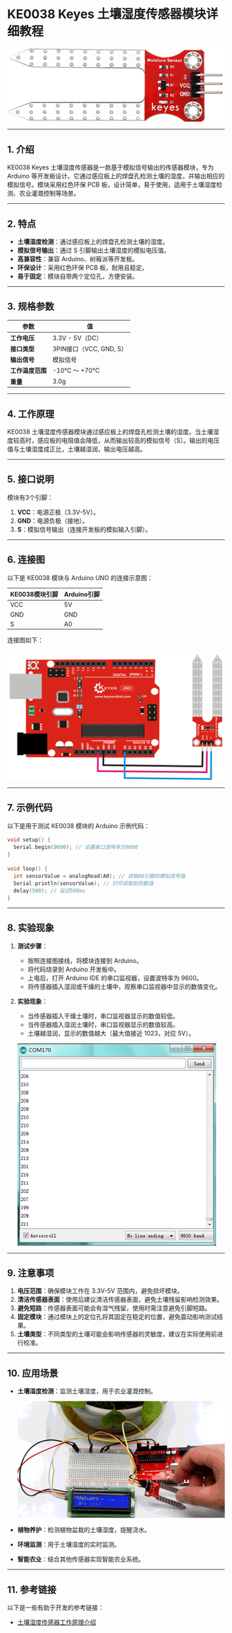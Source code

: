 # **KE0038 Keyes 土壤湿度传感器模块详细教程**

![image-20250312155708103](media/image-20250312155708103.png)

---

## **1. 介绍**

KE0038 Keyes 土壤湿度传感器是一款基于模拟信号输出的传感器模块，专为 Arduino 等开发板设计。它通过感应板上的焊盘孔检测土壤的湿度，并输出相应的模拟信号。模块采用红色环保 PCB 板，设计简单，易于使用，适用于土壤湿度检测、农业灌溉控制等场景。

---

## **2. 特点**

- **土壤湿度检测**：通过感应板上的焊盘孔检测土壤的湿度。
- **模拟信号输出**：通过 S 引脚输出土壤湿度的模拟电压值。
- **高兼容性**：兼容 Arduino、树莓派等开发板。
- **环保设计**：采用红色环保 PCB 板，耐用且稳定。
- **易于固定**：模块自带两个定位孔，方便安装。

---

## **3. 规格参数**

| 参数            | 值                     |
|-----------------|------------------------|
| **工作电压**    | 3.3V - 5V（DC）        |
| **接口类型**    | 3PIN接口（VCC, GND, S） |
| **输出信号**    | 模拟信号               |
| **工作温度范围**| -10℃ ～ +70℃          |
| **重量**        | 3.0g                   |

---

## **4. 工作原理**

KE0038 土壤湿度传感器模块通过感应板上的焊盘孔检测土壤的湿度。当土壤湿度较高时，感应板的电阻值会降低，从而输出较高的模拟信号（S）。输出的电压值与土壤湿度成正比，土壤越湿润，输出电压越高。

---

## **5. 接口说明**

模块有3个引脚：
1. **VCC**：电源正极（3.3V-5V）。
2. **GND**：电源负极（接地）。
3. **S**：模拟信号输出（连接开发板的模拟输入引脚）。

---

## **6. 连接图**

以下是 KE0038 模块与 Arduino UNO 的连接示意图：

| KE0038模块引脚 | Arduino引脚 |
| -------------- | ----------- |
| VCC            | 5V          |
| GND            | GND         |
| S              | A0          |

连接图如下：

![image-20250312155718647](media/image-20250312155718647.png)

---

## **7. 示例代码**

以下是用于测试 KE0038 模块的 Arduino 示例代码：

```cpp
void setup() {
  Serial.begin(9600); // 设置串口波特率为9600
}

void loop() {
  int sensorValue = analogRead(A0); // 读取A0引脚的模拟信号值
  Serial.println(sensorValue); // 打印读取到的数值
  delay(500); // 延迟500ms
}
```

---

## **8. 实验现象**

1. **测试步骤**：
   - 按照连接图接线，将模块连接到 Arduino。
   - 将代码烧录到 Arduino 开发板中。
   - 上电后，打开 Arduino IDE 的串口监视器，设置波特率为 9600。
   - 将传感器插入湿润或干燥的土壤中，观察串口监视器中显示的数值变化。

2. **实验现象**：
   - 当传感器插入干燥土壤时，串口监视器显示的数值较低。
   - 当传感器插入湿润土壤时，串口监视器显示的数值较高。
   - 土壤越湿润，显示的数值越大（最大值接近 1023，对应 5V）。
   
   ![image-20250312155819862](media/image-20250312155819862.png)

---

## **9. 注意事项**

1. **电压范围**：确保模块工作在 3.3V-5V 范围内，避免损坏模块。
2. **清洁传感器表面**：使用后建议清洁传感器表面，避免土壤残留影响检测效果。
3. **避免短路**：传感器表面可能会有湿气残留，使用时需注意避免引脚短路。
4. **固定模块**：通过模块上的定位孔将其固定在稳定的位置，避免震动影响测试结果。
5. **土壤类型**：不同类型的土壤可能会影响传感器的灵敏度，建议在实际使用前进行校准。

---

## **10. 应用场景**

- **土壤湿度检测**：监测土壤湿度，用于农业灌溉控制。

	![KE0038](media/KE0038.gif)

- **植物养护**：检测植物盆栽的土壤湿度，提醒浇水。

- **环境监测**：用于土壤湿度的实时监测。

- **智能农业**：结合其他传感器实现智能农业系统。

---

## **11. 参考链接**

以下是一些有助于开发的参考链接：
- [土壤湿度传感器工作原理介绍](https://en.wikipedia.org/wiki/Soil_moisture_sensor)
